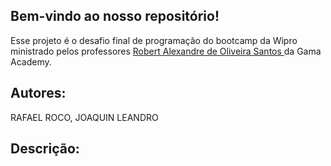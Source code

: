 ## Bem-vindo ao nosso repositório!

Esse projeto é o desafio final de programação do bootcamp da Wipro ministrado pelos professores
 <a href="https://www.linkedin.com"> Robert Alexandre de Oliveira Santos </a> da Gama Academy.

## Autores:

RAFAEL ROCO, JOAQUIN LEANDRO

## Descrição:
